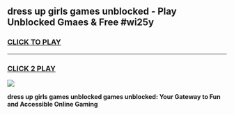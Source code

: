 
## dress up girls games unblocked - Play Unblocked Gmaes & Free #wi25y
<h3>
<a href="https://premium.freeplayer.one?title=dress_up_girls_games_unblocked&ref=01M">CLICK TO PLAY</a></h3>
<hr>

<h3>
<a href="https://premium.freeplayer.one?title=dress_up_girls_games_unblocked&ref=01M">CLICK 2 PLAY</a>
  
</h3>

<a href="https://premium.freeplayer.one?title=dress_up_girls_games_unblocked&ref=01M"><img src="https://clearcache.store/games.png"></a>


**dress up girls games unblocked games unblocked: Your Gateway to Fun and Accessible Online Gaming**
